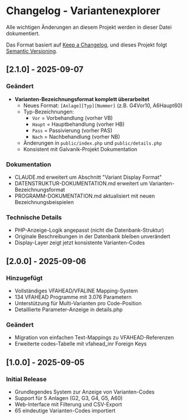 # Changelog - Variantenexplorer

Alle wichtigen Änderungen an diesem Projekt werden in dieser Datei dokumentiert.

Das Format basiert auf [Keep a Changelog](https://keepachangelog.com/de/1.0.0/),
und dieses Projekt folgt [Semantic Versioning](https://semver.org/spec/v2.0.0.html).

## [2.1.0] - 2025-09-07

### Geändert
- **Varianten-Bezeichnungsformat komplett überarbeitet**
  - Neues Format: `[Anlage][Typ][Nummer]` (z.B. G4Vor10, A6Haupt60)
  - Typ-Bezeichnungen: 
    - `Vor` = Vorbehandlung (vorher VB)
    - `Haupt` = Hauptbehandlung (vorher HB)
    - `Pass` = Passivierung (vorher PAS)
    - `Nach` = Nachbehandlung (vorher NB)
  - Änderungen in `public/index.php` und `public/details.php`
  - Konsistent mit Galvanik-Projekt Dokumentation

### Dokumentation
- CLAUDE.md erweitert um Abschnitt "Variant Display Format"
- DATENSTRUKTUR-DOKUMENTATION.md erweitert um Varianten-Bezeichnungsformat
- PROGRAMM-DOKUMENTATION.md aktualisiert mit neuen Bezeichnungsbeispielen

### Technische Details
- PHP-Anzeige-Logik angepasst (nicht die Datenbank-Struktur)
- Originale Beschreibungen in der Datenbank bleiben unverändert
- Display-Layer zeigt jetzt konsistente Varianten-Codes

## [2.0.0] - 2025-09-06

### Hinzugefügt
- Vollständiges VFAHEAD/VFALINE Mapping-System
- 134 VFAHEAD Programme mit 3.076 Parametern
- Unterstützung für Multi-Varianten pro Code-Position
- Detaillierte Parameter-Anzeige in details.php

### Geändert
- Migration von einfachen Text-Mappings zu VFAHEAD-Referenzen
- Erweiterte codes-Tabelle mit vfahead_inr Foreign Keys

## [1.0.0] - 2025-09-05

### Initial Release
- Grundlegendes System zur Anzeige von Varianten-Codes
- Support für 5 Anlagen (G2, G3, G4, G5, A60)
- Web-Interface mit Filterung und CSV-Export
- 65 eindeutige Varianten-Codes importiert